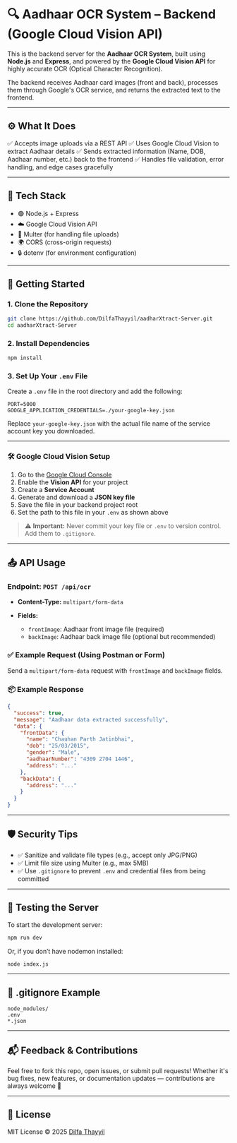 # 🔍 Aadhaar OCR System – Backend (Google Cloud Vision API)

This is the backend server for the **Aadhaar OCR System**, built using **Node.js** and **Express**, and powered by the **Google Cloud Vision API** for highly accurate OCR (Optical Character Recognition).

The backend receives Aadhaar card images (front and back), processes them through Google's OCR service, and returns the extracted text to the frontend.

---

## ⚙️ What It Does

✅ Accepts image uploads via a REST API
✅ Uses Google Cloud Vision to extract Aadhaar details
✅ Sends extracted information (Name, DOB, Aadhaar number, etc.) back to the frontend
✅ Handles file validation, error handling, and edge cases gracefully

---

## 🧰 Tech Stack

* 🟢 Node.js + Express
* ☁️ Google Cloud Vision API
* 📂 Multer (for handling file uploads)
* 🌍 CORS (cross-origin requests)
* 🔒 dotenv (for environment configuration)

---

## 🚀 Getting Started

### 1. Clone the Repository

```bash
git clone https://github.com/DilfaThayyil/aadharXtract-Server.git
cd aadharXtract-Server
```

### 2. Install Dependencies

```bash
npm install
```

### 3. Set Up Your `.env` File

Create a `.env` file in the root directory and add the following:

```env
PORT=5000
GOOGLE_APPLICATION_CREDENTIALS=./your-google-key.json
```

Replace `your-google-key.json` with the actual file name of the service account key you downloaded.

---

### 🛠 Google Cloud Vision Setup

1. Go to the [Google Cloud Console](https://console.cloud.google.com/)
2. Enable the **Vision API** for your project
3. Create a **Service Account**
4. Generate and download a **JSON key file**
5. Save the file in your backend project root
6. Set the path to this file in your `.env` as shown above

> ⚠️ **Important:** Never commit your key file or `.env` to version control. Add them to `.gitignore`.

---

## 📤 API Usage

### Endpoint: `POST /api/ocr`

* **Content-Type:** `multipart/form-data`
* **Fields:**

  * `frontImage`: Aadhaar front image file (required)
  * `backImage`: Aadhaar back image file (optional but recommended)

### ✅ Example Request (Using Postman or Form)

Send a `multipart/form-data` request with `frontImage` and `backImage` fields.

### 📦 Example Response

```json
{
  "success": true,
  "message": "Aadhaar data extracted successfully",
  "data": {
    "frontData": {
      "name": "Chauhan Parth Jatinbhai",
      "dob": "25/03/2015",
      "gender": "Male",
      "aadhaarNumber": "4309 2704 1446",
      "address": "..."
    },
    "backData": {
      "address": "..."
    }
  }
}
```

---

## 🛡 Security Tips

* ✅ Sanitize and validate file types (e.g., accept only JPG/PNG)
* ✅ Limit file size using Multer (e.g., max 5MB)
* ✅ Use `.gitignore` to prevent `.env` and credential files from being committed

---

## 🧪 Testing the Server

To start the development server:

```bash
npm run dev
```

Or, if you don’t have nodemon installed:

```bash
node index.js
```

---

## 📁 .gitignore Example

```gitignore
node_modules/
.env
*.json
```

---

## 📬 Feedback & Contributions

Feel free to fork this repo, open issues, or submit pull requests!
Whether it's bug fixes, new features, or documentation updates — contributions are always welcome 🙌

---

## 📄 License

MIT License © 2025 [Dilfa Thayyil](https://github.com/DilfaThayyil)
